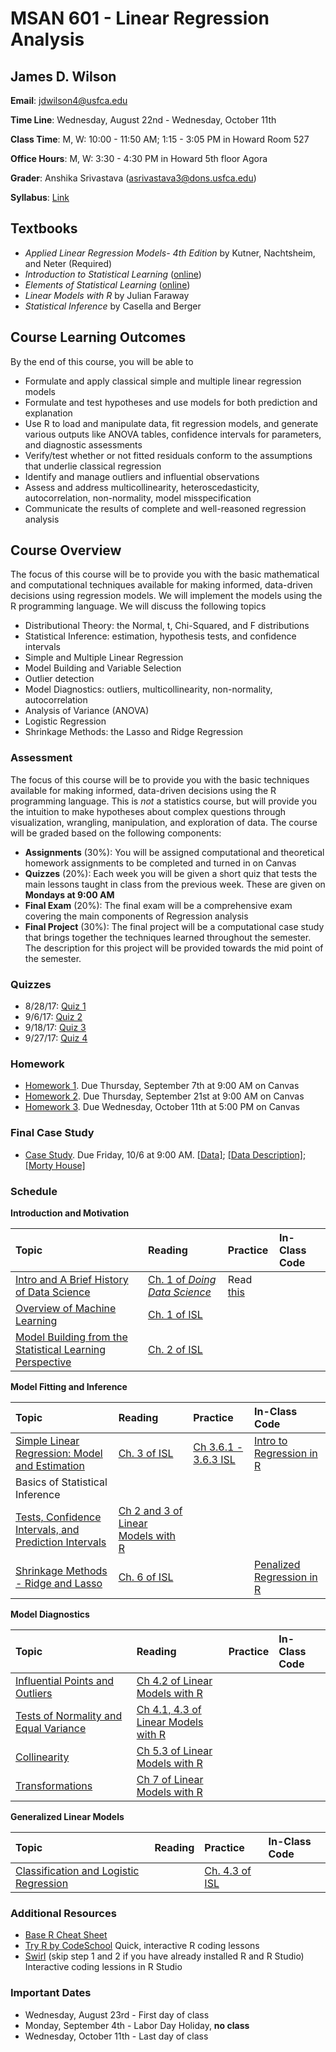 # MSAN 601 - Linear Regression Analysis

## James D. Wilson

**Email**: jdwilson4@usfca.edu

**Time Line**: Wednesday, August 22nd - Wednesday, October 11th

**Class Time**: M, W: 10:00 - 11:50 AM; 1:15 - 3:05 PM in Howard Room 527

**Office Hours**: M, W: 3:30 - 4:30 PM in Howard 5th floor Agora 

**Grader**: Anshika Srivastava (asrivastava3@dons.usfca.edu)

**Syllabus**: [Link](https://github.com/jdwilson4/Regression-Analysis/blob/master/Fall_2017.pdf)

## Textbooks

- *Applied Linear Regression Models- 4th Edition* by Kutner, Nachtsheim, and Neter (Required)
- *Introduction to Statistical Learning* ([online](http://www-bcf.usc.edu/~gareth/ISL/ISLR%20First%20Printing.pdf))
- *Elements of Statistical Learning* ([online](https://web.stanford.edu/~hastie/Papers/ESLII.pdf))
- *Linear Models with R* by Julian Faraway
- *Statistical Inference* by Casella and Berger

## Course Learning Outcomes

By the end of this course, you will be able to

- Formulate and apply classical simple and multiple linear regression models
- Formulate and test hypotheses and use models for both prediction and explanation
- Use R to load and manipulate data, fit regression models, and generate various outputs like ANOVA tables, confidence intervals for parameters, and diagnostic assessments
- Verify/test whether or not fitted residuals conform to the assumptions that underlie classical regression
- Identify and manage outliers and influential observations
- Assess and address multicollinearity, heteroscedasticity, autocorrelation, non-normality, model misspecification
- Communicate the results of complete and well-reasoned regression analysis


## Course Overview


The focus of this course will be to provide you with the basic mathematical and computational techniques available for making informed, data-driven decisions using regression models. We will implement the models using the R programming language. We will discuss the following topics

- Distributional Theory: the Normal, t, Chi-Squared, and F distributions
- Statistical Inference: estimation, hypothesis tests, and confidence intervals
- Simple and Multiple Linear Regression
- Model Building and Variable Selection
- Outlier detection
- Model Diagnostics: outliers, multicollinearity, non-normality, autocorrelation
- Analysis of Variance (ANOVA)
- Logistic Regression
- Shrinkage Methods: the Lasso and Ridge Regression


### Assessment

The focus of this course will be to provide you with the basic techniques available for making informed, data-driven decisions using the R programming language. This is *not* a statistics course, but will provide you the intuition to make hypotheses about complex questions through visualization, wrangling, manipulation, and exploration of data. The course will be graded based on the following components:

- **Assignments** (30%): You will be assigned computational and theoretical homework assignments to be completed and turned in on Canvas
- **Quizzes** (20%): Each week you will be given a short quiz that tests the main lessons taught in class from the previous week. These are given on **Mondays at 9:00 AM**
- **Final Exam** (20%): The final exam will be a comprehensive exam covering the main components of Regression analysis
- **Final Project** (30%): The final project will be a computational case study that brings together the techniques learned throughout the semester. The description for this project will be provided towards the mid point of the semester.

### Quizzes

- 8/28/17: [Quiz 1](https://github.com/jdwilson4/Regression-Analysis/blob/master/Quizzes/Quiz1.pdf)
- 9/6/17: [Quiz 2](https://github.com/jdwilson4/Regression-Analysis/blob/master/Quizzes/Quiz2.pdf)
- 9/18/17: [Quiz 3](https://github.com/jdwilson4/Regression-Analysis/blob/master/Quizzes/Quiz3.pdf)
- 9/27/17: [Quiz 4](https://github.com/jdwilson4/Regression-Analysis/blob/master/Quizzes/Quiz4.pdf)

### Homework

- [Homework 1](https://github.com/jdwilson4/Regression-Analysis/blob/master/Homework/Homework1.pdf). Due Thursday, September 7th at 9:00 AM on Canvas
- [Homework 2](https://github.com/jdwilson4/Regression-Analysis/blob/master/Homework/Homework2.pdf). Due Thursday, September 21st at 9:00 AM on Canvas
- [Homework 3](https://github.com/jdwilson4/Regression-Analysis/blob/master/Homework/Homework3.pdf). Due Wednesday, October 11th at 5:00 PM on Canvas

### Final Case Study
- [Case Study](https://github.com/jdwilson4/Regression-Analysis/blob/master/Case%20Study/Case_Study.pdf). Due Friday, 10/6 at 9:00 AM. [[Data]](https://github.com/jdwilson4/Regression-Analysis/blob/master/Case%20Study/housing.txt); [[Data Description]](https://github.com/jdwilson4/Regression-Analysis/blob/master/Case%20Study/Data_Description.txt); [[Morty House]](https://github.com/jdwilson4/Regression-Analysis/blob/master/Case%20Study/Morty.txt)

### Schedule

<!-- **Completed Assignments:** [Submit](https://www.dropbox.com/request/mShmGgweXQGIhWxa1Xma) -->

**Introduction and Motivation** 

| Topic | Reading | Practice | In-Class Code |
|:--- | :---  | :---  |  :--- |
|[Intro and A Brief History of Data Science](https://github.com/jdwilson4/Regression-Analysis/blob/master/Lectures/Lecture%201%20Introduction.pdf)| [Ch. 1 of *Doing Data Science*](https://www.safaribooksonline.com/library/view/doing-data-science/9781449363871/ch01.html) | Read [this](https://github.com/jdwilson4/Regression-Analysis/blob/master/Papers/Explain%20or%20Predict.pdf)| |
| [Overview of Machine Learning](https://github.com/jdwilson4/Regression-Analysis/blob/master/Lectures/Intro_Machine_Learning.pdf) | [Ch. 1 of ISL](http://www-bcf.usc.edu/~gareth/ISL/ISLR%20First%20Printing.pdf) | | |
| [Model Building from the Statistical Learning Perspective](https://github.com/jdwilson4/Regression-Analysis/blob/master/Lectures/Lecture%202%20Intro%20to%20Statistical%20Modeling.pdf) | [Ch. 2 of ISL](https://github.com/jdwilson4/Regression-Analysis/blob/master/Lectures/Lecture%202%20Intro%20to%20Statistical%20Modeling.pdf)| | |


**Model Fitting and Inference**

| Topic | Reading | Practice | In-Class Code |
|:--- | :---  | :---  |  :--- |
| [Simple Linear Regression: Model and Estimation](https://github.com/jdwilson4/Regression-Analysis/blob/master/Lectures/Least_Squares_Estimation.pdf) | [Ch. 3 of ISL](http://www-bcf.usc.edu/~gareth/ISL/ISLR%20First%20Printing.pdf)| [Ch 3.6.1 - 3.6.3 ISL](http://www-bcf.usc.edu/~gareth/ISL/ISLR%20First%20Printing.pdf)| [Intro to Regression in R](https://github.com/jdwilson4/Regression-Analysis/blob/master/Code/Regression_Tutorial.pdf)|
| Basics of Statistical Inference | | | |
| [Tests, Confidence Intervals, and Prediction Intervals](https://github.com/jdwilson4/Regression-Analysis/blob/master/Lectures/CI_Notes.pdf)| [Ch 2 and 3 of Linear Models with R](http://www.utstat.toronto.edu/~brunner/books/LinearModelsWithR.pdf)| | |
| [Shrinkage Methods - Ridge and Lasso](https://github.com/jdwilson4/Regression-Analysis/blob/master/Lectures/Lecture%203%20Shrinkage%20Methods.pdf) | [Ch. 6 of ISL](http://www-bcf.usc.edu/~gareth/ISL/ISLR%20First%20Printing.pdf)| | [Penalized Regression in R](https://github.com/jdwilson4/Regression-Analysis/blob/master/Code/Shrinkage.pdf)|



**Model Diagnostics**

| Topic | Reading | Practice | In-Class Code |
|:--- | :---  | :---  |  :--- |
| [Influential Points and Outliers](https://github.com/jdwilson4/Regression-Analysis/blob/master/Lectures/Influential_Points.pdf) | [Ch 4.2 of Linear Models with R](http://www.utstat.toronto.edu/~brunner/books/LinearModelsWithR.pdf) | | |
| [Tests of Normality and Equal Variance](https://github.com/jdwilson4/Regression-Analysis/blob/master/Lectures/Normality_Variance.pdf)| [Ch 4.1, 4.3 of Linear Models with R](http://www.utstat.toronto.edu/~brunner/books/LinearModelsWithR.pdf) | | |
| [Collinearity](https://github.com/jdwilson4/Regression-Analysis/blob/master/Lectures/Collinearity.pdf) | [Ch 5.3 of Linear Models with R](http://www.utstat.toronto.edu/~brunner/books/LinearModelsWithR.pdf)| | |
| [Transformations](https://github.com/jdwilson4/Regression-Analysis/blob/master/Lectures/Transformations.pdf) | [Ch 7 of Linear Models with R](http://www.utstat.toronto.edu/~brunner/books/LinearModelsWithR.pdf)| | |


**Generalized Linear Models**

| Topic | Reading | Practice | In-Class Code |
|:--- | :---  | :---  |  :--- |
| [Classification and Logistic Regression](https://github.com/jdwilson4/Regression-Analysis/blob/master/Lectures/Logistic%20Regression.pdf) | | [Ch. 4.3 of ISL](http://www-bcf.usc.edu/~gareth/ISL/ISLR%20First%20Printing.pdf)| | 



### Additional Resources
- [Base R Cheat Sheet](https://www.rstudio.com/wp-content/uploads/2016/10/r-cheat-sheet-3.pdf)
- [Try R by CodeSchool](http://tryr.codeschool.com/) Quick, interactive R coding lessons
- [Swirl](http://swirlstats.com/students.html) (skip step 1 and 2 if you have already installed R and R Studio) Interactive coding lessions in R Studio

### Important Dates

- Wednesday, August 23rd - First day of class
- Monday, September 4th - Labor Day Holiday, **no class**
- Wednesday, October 11th - Last day of class
